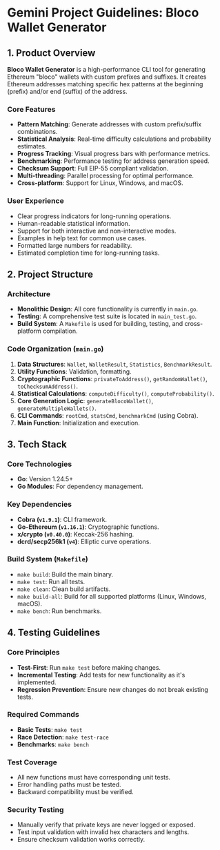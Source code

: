 # Gemini Project Guidelines: Bloco Wallet Generator

## 1. Product Overview

**Bloco Wallet Generator** is a high-performance CLI tool for generating Ethereum "bloco" wallets with custom prefixes and suffixes. It creates Ethereum addresses matching specific hex patterns at the beginning (prefix) and/or end (suffix) of the address.

### Core Features
- **Pattern Matching**: Generate addresses with custom prefix/suffix combinations.
- **Statistical Analysis**: Real-time difficulty calculations and probability estimates.
- **Progress Tracking**: Visual progress bars with performance metrics.
- **Benchmarking**: Performance testing for address generation speed.
- **Checksum Support**: Full EIP-55 compliant validation.
- **Multi-threading**: Parallel processing for optimal performance.
- **Cross-platform**: Support for Linux, Windows, and macOS.

### User Experience
- Clear progress indicators for long-running operations.
- Human-readable statistical information.
- Support for both interactive and non-interactive modes.
- Examples in help text for common use cases.
- Formatted large numbers for readability.
- Estimated completion time for long-running tasks.

## 2. Project Structure

### Architecture
- **Monolithic Design**: All core functionality is currently in `main.go`.
- **Testing**: A comprehensive test suite is located in `main_test.go`.
- **Build System**: A `Makefile` is used for building, testing, and cross-platform compilation.

### Code Organization (`main.go`)
1.  **Data Structures**: `Wallet`, `WalletResult`, `Statistics`, `BenchmarkResult`.
2.  **Utility Functions**: Validation, formatting.
3.  **Cryptographic Functions**: `privateToAddress()`, `getRandomWallet()`, `toChecksumAddress()`.
4.  **Statistical Calculations**: `computeDifficulty()`, `computeProbability()`.
5.  **Core Generation Logic**: `generateBlocoWallet()`, `generateMultipleWallets()`.
6.  **CLI Commands**: `rootCmd`, `statsCmd`, `benchmarkCmd` (using Cobra).
7.  **Main Function**: Initialization and execution.

## 3. Tech Stack

### Core Technologies
- **Go**: Version 1.24.5+
- **Go Modules**: For dependency management.

### Key Dependencies
- **Cobra (`v1.9.1`)**: CLI framework.
- **Go-Ethereum (`v1.16.1`)**: Cryptographic functions.
- **x/crypto (`v0.40.0`)**: Keccak-256 hashing.
- **dcrd/secp256k1 (`v4`)**: Elliptic curve operations.

### Build System (`Makefile`)
- `make build`: Build the main binary.
- `make test`: Run all tests.
- `make clean`: Clean build artifacts.
- `make build-all`: Build for all supported platforms (Linux, Windows, macOS).
- `make bench`: Run benchmarks.

## 4. Testing Guidelines

### Core Principles
- **Test-First**: Run `make test` before making changes.
- **Incremental Testing**: Add tests for new functionality as it's implemented.
- **Regression Prevention**: Ensure new changes do not break existing tests.

### Required Commands
- **Basic Tests**: `make test`
- **Race Detection**: `make test-race`
- **Benchmarks**: `make bench`

### Test Coverage
- All new functions must have corresponding unit tests.
- Error handling paths must be tested.
- Backward compatibility must be verified.

### Security Testing
- Manually verify that private keys are never logged or exposed.
- Test input validation with invalid hex characters and lengths.
- Ensure checksum validation works correctly.
